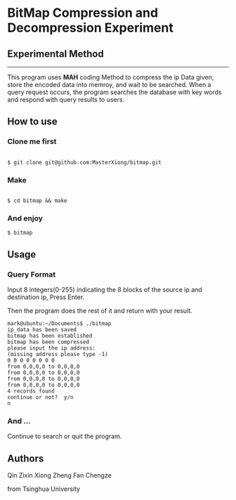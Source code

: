 # BitMap Compression and Decompression Experiment

## Experimental Method
---
This program uses **MAH** coding Method to compress the ip Data given, store the encoded data into memroy, and wait to be searched. When a query request occurs, the program searches the database with key words and respond with query results to users.

## How to use
### Clone me first

``` shell

$ git clone git@github.com:MasterXiong/bitmap.git

```

### Make

``` shell

$ cd bitmap && make

```

### And enjoy
``` shell
$ bitmap
```

## Usage

### Query Format

Input 8 integers(0-255) indicating the 8 blocks of the source ip and destination ip, Press Enter.

Then the program does the rest of it and return with your result.

``` shell
mark@ubuntu:~/Documents$ ./bitmap
ip_data has been saved
bitmap has been established
bitmap has been compressed
please input the ip address:
(missing address please type -1)
0 0 0 0 0 0 0 0
from 0,0,0,0 to 0,0,0,0
from 0,0,0,0 to 0,0,0,0
from 0,0,0,0 to 0,0,0,0
from 0,0,0,0 to 0,0,0,0
4 records found
continue or not?  y/n
n

```
### And ...

Continue to search or quit the program.

## Authors
Qin Zixin
Xiong Zheng
Fan Chengze

from Tsinghua University
